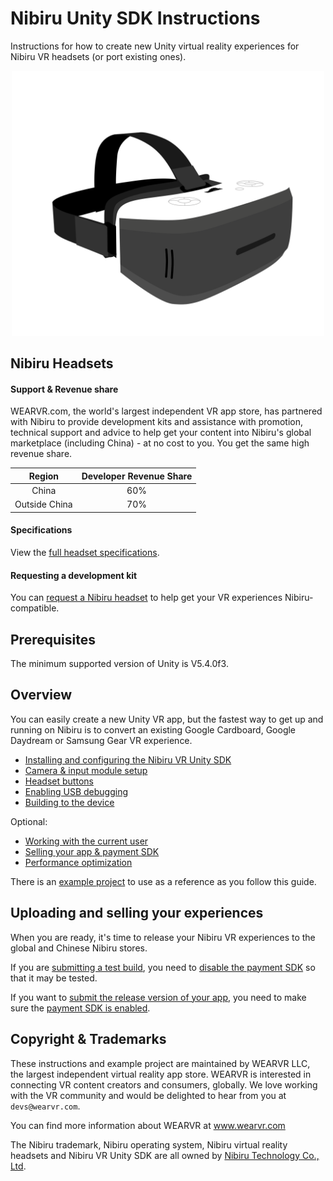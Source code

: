 # Nibiru Unity SDK Instructions

Instructions for how to create new Unity virtual reality experiences for Nibiru VR headsets (or port existing ones).

<p align="center">
  <img alt="Nibiru" width="500px" src="/docs/assets/Nibiru.svg">
</p>

## Nibiru Headsets

#### Support & Revenue share

WEARVR.com, the world's largest independent VR app store, has partnered with Nibiru to provide development kits and assistance with promotion, technical support and advice to help get your content into Nibiru's global marketplace (including China) - at no cost to you. You get the same high revenue share.

| Region | Developer Revenue Share |
| :---: | :----: |
| China | 60% |
| Outside China | 70% |

#### Specifications

View the [full headset specifications](https://www.wearvr.com/developer-center/devices/nibiru).

#### Requesting a development kit

You can [request a Nibiru headset](/docs/nibiru-development-kit.md) to help get your VR experiences Nibiru-compatible.

## Prerequisites

The minimum supported version of Unity is V5.4.0f3.

## Overview

You can easily create a new Unity VR app, but the fastest way to get up and running on Nibiru is to convert an existing Google Cardboard, Google Daydream or Samsung Gear VR experience.

* [Installing and configuring the Nibiru VR Unity SDK](/docs/nibiru-vr-unity-sdk-installation.md)
* [Camera & input module setup](/docs/nibiru-vr-camera-setup.md)
* [Headset buttons](/docs/nibiru-buttons.md)
* [Enabling USB debugging](/docs/nibiru-developer-mode-usb-debugging.md)
* [Building to the device](/docs/building-to-nibiru.md)

Optional:

* [Working with the current user](/docs/nibiru-sdk-user-management)
* [Selling your app & payment SDK](/docs/nibiru-payment-sdk.md)
* [Performance optimization](/docs/optimizing-nibiru-experiences.md)

There is an [example project](examples/NibiruUnityVRSDKExample/Readme.md) to use as a reference as you follow this guide.

## Uploading and selling your experiences

When you are ready, it's time to release your Nibiru VR experiences to the global and Chinese Nibiru stores.

If you are <a href="https://users.wearvr.com/developers/devices/nibiru/test-builds" target="_blank">submitting a test build</a>, you need to [disable the payment SDK](/docs/disabling-payment-sdk.md) so that it may be tested.

If you want to <a href="https://users.wearvr.com/apps" target="_blank">submit the release version of your app</a>, you need to make sure the [payment SDK is enabled](/docs/disabling-payment-sdk.md).

## Copyright & Trademarks

These instructions and example project are maintained by WEARVR LLC, the largest independent virtual reality app store. WEARVR is interested in connecting VR content creators and consumers, globally. We love working with the VR community and would be delighted to hear from you at `devs@wearvr.com`.

You can find more information about WEARVR at www.wearvr.com

The Nibiru trademark, Nibiru operating system, Nibiru virtual reality headsets and Nibiru VR Unity SDK are all owned by [Nibiru Technology Co., Ltd](http://www.inibiru.com/en/vr.html).
